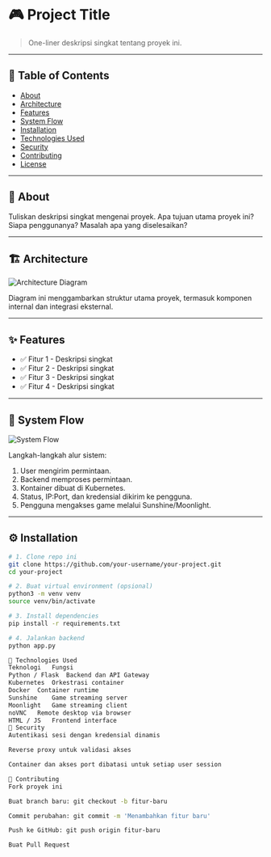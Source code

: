 # 🎮 Project Title

> One-liner deskripsi singkat tentang proyek ini.

---

## 📂 Table of Contents

- [About](#about)
- [Architecture](#architecture)
- [Features](#features)
- [System Flow](#system-flow)
- [Installation](#installation)
- [Technologies Used](#technologies-used)
- [Security](#security)
- [Contributing](#contributing)
- [License](#license)

---

## 📖 About

Tuliskan deskripsi singkat mengenai proyek. Apa tujuan utama proyek ini? Siapa penggunanya? Masalah apa yang diselesaikan?

---

## 🏗️ Architecture

![Architecture Diagram](path/to/architecture-diagram.png)

Diagram ini menggambarkan struktur utama proyek, termasuk komponen internal dan integrasi eksternal.

---

## ✨ Features

- ✅ Fitur 1 - Deskripsi singkat
- ✅ Fitur 2 - Deskripsi singkat
- ✅ Fitur 3 - Deskripsi singkat
- ✅ Fitur 4 - Deskripsi singkat

---

## 🔁 System Flow

![System Flow](path/to/system-flow-diagram.png)

Langkah-langkah alur sistem:
1. User mengirim permintaan.
2. Backend memproses permintaan.
3. Kontainer dibuat di Kubernetes.
4. Status, IP:Port, dan kredensial dikirim ke pengguna.
5. Pengguna mengakses game melalui Sunshine/Moonlight.

---

## ⚙️ Installation

```bash
# 1. Clone repo ini
git clone https://github.com/your-username/your-project.git
cd your-project

# 2. Buat virtual environment (opsional)
python3 -m venv venv
source venv/bin/activate

# 3. Install dependencies
pip install -r requirements.txt

# 4. Jalankan backend
python app.py

🧰 Technologies Used
Teknologi	Fungsi
Python / Flask	Backend dan API Gateway
Kubernetes	Orkestrasi container
Docker	Container runtime
Sunshine	Game streaming server
Moonlight	Game streaming client
noVNC	Remote desktop via browser
HTML / JS	Frontend interface
🔐 Security
Autentikasi sesi dengan kredensial dinamis

Reverse proxy untuk validasi akses

Container dan akses port dibatasi untuk setiap user session

🤝 Contributing
Fork proyek ini

Buat branch baru: git checkout -b fitur-baru

Commit perubahan: git commit -m 'Menambahkan fitur baru'

Push ke GitHub: git push origin fitur-baru

Buat Pull Request
